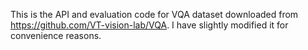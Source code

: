 This is the API and evaluation code for VQA dataset downloaded from https://github.com/VT-vision-lab/VQA. I have slightly modified it for convenience reasons.
